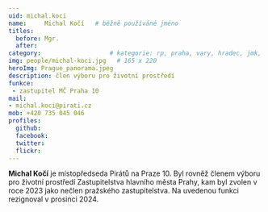 ```yaml
---
uid: michal.koci
name:     Michal Kočí  	# běžně používáné jméno
titles:
  before: Mgr. 
  after:
category:                 	# kategorie: rp, praha, vary, hradec, jmk, senat
img: people/michal-koci.jpg   # 165 x 220
heroImg: Prague_panorama.jpeg
description: člen výboru pro životní prostředí
funkce:
 - zastupitel MČ Praha 10
mail:
- michal.koci@pirati.cz
mob: +420 735 045 046
profiles:
  github:       
  facebook:  
  twitter: 		  
  flickr:		  
---
```


**Michal Kočí** je místopředseda Pirátů na Praze 10. Byl rovněž členem výboru pro životní prostředí Zastupitelstva hlavního města Prahy, kam byl zvolen v roce 2023 jako nečlen pražského zastupitelstva. Na uvedenou funkci rezignoval v prosinci 2024. 
